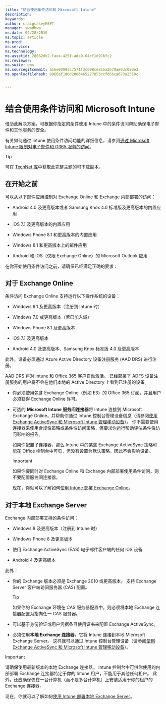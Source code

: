 ```yaml
---
title: "结合使用条件访问和 Microsoft Intune"
description: 
keywords: 
author: craigcaseyMSFT
manager: swadhwa
ms.date: 04/28/2016
ms.topic: article
ms.prod: 
ms.service: 
ms.technology: 
ms.assetid: 28662db2-faea-425f-ada9-04cf1d976fc2
ms.reviewer: 
ms.suite: ems
ms.sourcegitcommit: a16e90093c7571f3c098ce815a2b70ae03c080e3
ms.openlocfilehash: 8968af180d2006465227853ccfd66ca673a2510c


---
```


# 结合使用条件访问和 Microsoft Intune
借助此解决方案，可根据你指定的条件使用 Intune 中的条件访问帮助确保电子邮件和其他服务的安全。

有关如何通过 Intune 使用条件访问功能的详细信息，请参阅[通过 Microsoft Intune 限制对电子邮件和 O365 服务的访问](/intune/deploy-use/restrict-access-to-email-and-o365-services-with-microsoft-intune)。

> [!TIP]
> 可在 [TechNet 库](https://gallery.technet.microsoft.com/protect-company-data-and-8c5e08b4)中获取此完整主题的可下载副本。

## 在开始之前
可以从以下邮件应用控制对 Exchange Online 和 Exchange 内部部署的访问：

-   Android 4.0 及更高版本或者 Samsung Knox 4.0 标准版及更高版本的内置应用

-   iOS 7.1 及更高版本的内置应用

-   Windows Phone 8.1 和更高版本的内置应用

-   Windows 8.1 和更高版本上的邮件应用

-   Android 和 iOS（仅限 Exchange Online）的 Microsoft Outlook 应用

在你开始使用条件访问之前，请确保已经满足正确的要求：

## 对于 Exchange Online
条件访问 Exchange Online 支持运行以下操作系统的设备：

-   Windows 8.1 及更高版本（注册到 Intune 时）

-   Windows 7.0 或更高版本（若已加入域）

-   Windows Phone 8.1 及更高版本

-   iOS 7.1 及更高版本

-   Android 4.0 及更高版本、Samsung Knox 标准版 4.0 及更高版本

此外，设备必须通过 Azure Active Directory 设备注册服务 (AAD DRS) 进行注册。

AAD DRS 将对 Intune 和 Office 365 客户自动激活。 已经部署了 ADFS 设备注册服务的用户将不会在他们本地的 Active Directory 上看到已注册的设备。

-   你必须使用包含 Exchange Online（例如 E3）的 Office 365 订阅，并且用户必须获得 Exchange Online 许可。

-   可选的 **Microsoft Intune 服务间连接器**将 Intune 连接到 Microsoft Exchange Online，并帮助你通过 Intune 控制台管理设备信息（请参阅[使用 Exchange ActiveSync 和 Microsoft Intune 管理移动设备](/intune/deploy-use/mobile-device-management-with-exchange-activesync-and-microsoft-intune)）。 你不需要使用连接器来使用合规性策略或条件性访问策略，但要求你运行帮助评估条件性访问影响的报告。

    如果你配置了连接器，那么 Intune 中的某些 Exchange ActiveSync 策略可能在 Office 控制台中可见，但没有设置为默认策略，因此不会影响设备。

    > [!IMPORTANT]
    > 如果你要同时对 Exchange Online 和 Exchange 内部部署使用条件访问，则不要配置服务间连接器。

    现在，你就可以了解如何[使用 Intune 部署 Exchange Online](conditional-access-intune-exchange-online.md)。

## 对于本地 Exchange Server
Exchange 内部部署支持的条件访问：

-   Windows 8 及更高版本（注册到 Intune 时）

-   Windows Phone 8 及更高版本

-   使用 Exchange ActiveSync (EAS) 电子邮件客户端的任何 iOS 设备

-   Android 4 及更高版本

此外：

-   你的 Exchange 版本必须是 Exchange 2010 或更高版本。 支持 Exchange Server 客户端访问服务器 (CAS) 配置。

    > [!TIP]
    > 如果你的 Exchange 环境在 CAS 服务器配置中，则必须将本地 Exchange 连接器配置为指向任一 CAS 服务器。

-   可以基于身份验证或用户凭据条目使用证书来配置 Exchange ActiveSync。

-   必须使用**本地 Exchange 连接器**，它将 Intune 连接到本地 Microsoft Exchange Server。 这样就可以通过 Intune 控制台管理设备（请参阅[使用 Exchange ActiveSync 和 Microsoft Intune 管理移动设备](/intune/deploy-use/mobile-device-management-with-exchange-activesync-and-microsoft-intune)）。

  > [!IMPORTANT]
> 请确保使用最新版本的本地 Exchange 连接器。 Intune 控制台中可供你使用的内部部署 Exchange 连接器特定于你的 Intune 租户，不能用于其他任何租户。 此外，还应确保仅在一台计算机（而不是多台计算机）上安装适用于你的租户的 Exchange 连接器。

  现在，你就可以了解如何[使用 Intune 部署本地 Exchange Server](conditional-access-intune-exchange.md)。



<!--HONumber=Jun16_HO4-->


